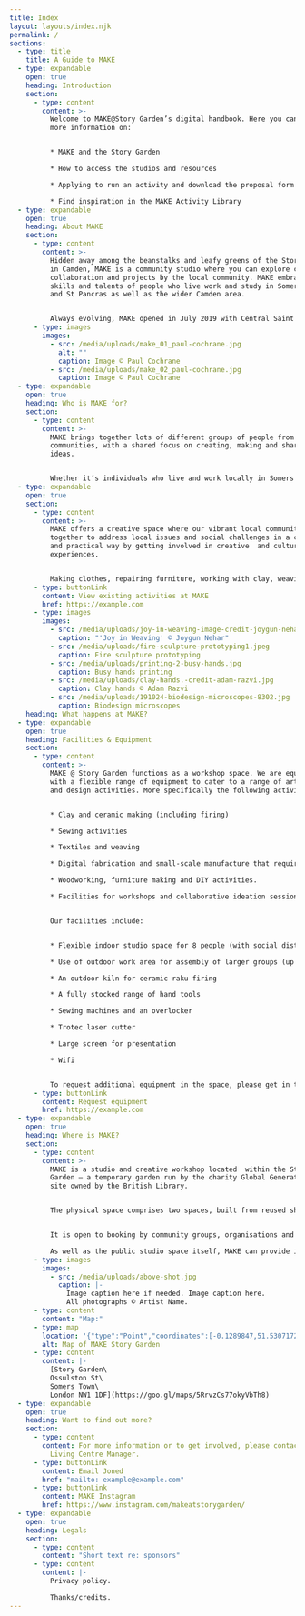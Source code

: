 ```yaml
---
title: Index
layout: layouts/index.njk
permalink: /
sections:
  - type: title
    title: A Guide to MAKE
  - type: expandable
    open: true
    heading: Introduction
    section:
      - type: content
        content: >-
          Welcome to MAKE@Story Garden’s digital handbook. Here you can find
          more information on:


          * MAKE and the Story Garden

          * How to access the studios and resources

          * Applying to run an activity and download the proposal form

          * Find inspiration in the MAKE Activity Library
  - type: expandable
    open: true
    heading: About MAKE
    section:
      - type: content
        content: >-
          Hidden away among the beanstalks and leafy greens of the Story Garden
          in Camden, MAKE is a community studio where you can explore creative
          collaboration and projects by the local community. MAKE embraces the
          skills and talents of people who live work and study in Somers Town
          and St Pancras as well as the wider Camden area.


          Always evolving, MAKE opened in July 2019 with Central Saint Martins (CSM) providing the expertise and know-how to launch this creative community space and turn the idea into a reality. Since spring 2021, MAKE is now run by the Somers Town Community Association and the St Pancras & Somers Town Living Centre.
      - type: images
        images:
          - src: /media/uploads/make_01_paul-cochrane.jpg
            alt: ""
            caption: Image © Paul Cochrane
          - src: /media/uploads/make_02_paul-cochrane.jpg
            caption: Image © Paul Cochrane
  - type: expandable
    open: true
    heading: Who is MAKE for?
    section:
      - type: content
        content: >-
          MAKE brings together lots of different groups of people from our local
          communities, with a shared focus on creating, making and sharing
          ideas.


          Whether it’s individuals who live and work locally in Somers Town and St Pancras, students and staff from our neighbours at CSM, or other local organisations, MAKE is a space where people from many different backgrounds can come together to create and learn from each other.
  - type: expandable
    open: true
    section:
      - type: content
        content: >-
          MAKE offers a creative space where our vibrant local community can get
          together to address local issues and social challenges in a creative
          and practical way by getting involved in creative  and cultural
          experiences.


          Making clothes, repairing furniture, working with clay, weaving textiles or running art activities about tackling the climate emergency… These are just a few of the projects and workshops that have run at MAKE.
      - type: buttonLink
        content: View existing activities at MAKE
        href: https://example.com
      - type: images
        images:
          - src: /media/uploads/joy-in-weaving-image-credit-joygun-nehar.jpg
            caption: "'Joy in Weaving' © Joygun Nehar"
          - src: /media/uploads/fire-sculpture-prototyping1.jpeg
            caption: Fire sculpture prototyping
          - src: /media/uploads/printing-2-busy-hands.jpg
            caption: Busy hands printing
          - src: /media/uploads/clay-hands.-credit-adam-razvi.jpg
            caption: Clay hands © Adam Razvi
          - src: /media/uploads/191024-biodesign-microscopes-8302.jpg
            caption: Biodesign microscopes
    heading: What happens at MAKE?
  - type: expandable
    open: true
    heading: Facilities & Equipment
    section:
      - type: content
        content: >-
          MAKE @ Story Garden functions as a workshop space. We are equipped
          with a flexible range of equipment to cater to a range of arts, crafts
          and design activities. More specifically the following activities:


          * Clay and ceramic making (including firing)

          * Sewing activities

          * Textiles and weaving

          * Digital fabrication and small-scale manufacture that requires a laser cutter

          * Woodworking, furniture making and DIY activities.

          * Facilities for workshops and collaborative ideation sessions, such as presentations.


          Our facilities include:


          * Flexible indoor studio space for 8 people (with social distancing in place, 15 people once all social distancing restrictions lift at a future date)

          * Use of outdoor work area for assembly of larger groups (up to 6 people with social distancing)

          * An outdoor kiln for ceramic raku firing

          * A fully stocked range of hand tools

          * Sewing machines and an overlocker

          * Trotec laser cutter

          * Large screen for presentation

          * Wifi


          To request additional equipment in the space, please get in touch and talk to us! We may have access to a wider range of equipment for projects through Central Saint Martins School of Art and Design.
      - type: buttonLink
        content: Request equipment
        href: https://example.com
  - type: expandable
    open: true
    heading: Where is MAKE?
    section:
      - type: content
        content: >-
          MAKE is a studio and creative workshop located  within the Story
          Garden – a temporary garden run by the charity Global Generation on a
          site owned by the British Library.


          The physical space comprises two spaces, built from reused shipping containers, offering specialist equipment.


          It is open to booking by community groups, organisations and residents within the area.

          As well as the public studio space itself, MAKE can provide inspiration for possible projects, including know-how gained from past experience, and practical support to make creative ideas come to life.
      - type: images
        images:
          - src: /media/uploads/above-shot.jpg
            caption: |-
              Image caption here if needed. Image caption here.
              All photographs © Artist Name.
      - type: content
        content: "Map:"
      - type: map
        location: '{"type":"Point","coordinates":[-0.1289847,51.5307172]}'
        alt: Map of MAKE Story Garden
      - type: content
        content: |-
          [Story Garden\
          Ossulston St\
          Somers Town\
          London NW1 1DF](https://goo.gl/maps/5RrvzCs77okyVbTh8)
  - type: expandable
    open: true
    heading: Want to find out more?
    section:
      - type: content
        content: For more information or to get involved, please contact Joned Khan,
          Living Centre Manager.
      - type: buttonLink
        content: Email Joned
        href: "mailto: example@example.com"
      - type: buttonLink
        content: MAKE Instagram
        href: https://www.instagram.com/makeatstorygarden/
  - type: expandable
    open: true
    heading: Legals
    section:
      - type: content
        content: "Short text re: sponsors"
      - type: content
        content: |-
          Privacy policy.

          Thanks/credits.
---
```

